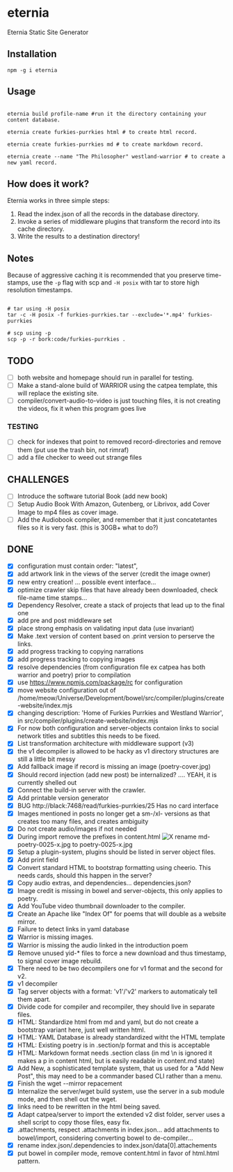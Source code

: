 # eternia
Eternia Static Site Generator

## Installation

```
npm -g i eternia
```

## Usage

```shell

eternia build profile-name #run it the directory containing your content database.

eternia create furkies-purrkies html # to create html record.

eternia create furkies-purrkies md # to create markdown record.

eternia create --name "The Philosopher" westland-warrior # to create a new yaml record.

```

## How does it work?

Eternia works in three simple steps:

1. Read the index.json of all the records in the database directory.
2. Invoke a series of middleware plugins that transform the record into its cache directory.
3. Write the results to a destination directory!

## Notes

Because of aggressive caching it is recommended that you preserve time-stamps, use the ```-p``` flag with scp and ```-H posix``` with tar to store high resolution timestamps.

```shell

# tar using -H posix
tar -c -H posix -f furkies-purrkies.tar --exclude='*.mp4' furkies-purrkies

# scp using -p
scp -p -r bork:code/furkies-purrkies .

```

## TODO

- [ ] both website and homepage should run in parallel for testing.
- [ ] Make a stand-alone build of WARRIOR using the catpea template, this will replace the existing site.
- [ ] compiler/convert-audio-to-video is just touching files, it is not creating the videos, fix it when this program goes live

### TESTING

- [ ] check for indexes that point to removed record-directories and remove them (put use the trash bin, not rimraf)
- [ ] add a file checker to weed out strange files

## CHALLENGES

- [ ] Introduce the software tutorial Book (add new book)
- [ ] Setup Audio Book With Amazon, Gutenberg, or Librivox, add Cover Image to mp4 files as cover image.
- [ ] Add the Audiobook compiler, and remember that it just concatetantes files so it is very fast. (this is 30GB+ what to do?)

## DONE

- [x] configuration must contain order: "latest",
- [x] add artwork link in the views of the server (credit the image owner)
- [x] new entry creation! ... possible event interface...
- [x] optimize crawler skip files that have already been downloaded, check file-name time stamps...
- [x] Dependency Resolver, create a stack of projects that lead up to the final one
- [x] add pre and post middleware set
- [x] place strong emphasis on validating input data (use invariant)
- [x] Make .text version of content based on .print version to perserve the links.
- [x] add progress tracking to copying narrations
- [x] add progress tracking to copying images
- [x] resolve dependencies (from configuration file ex catpea has both warrior and poetry) prior to compilation
- [x] use https://www.npmjs.com/package/rc for configuration
- [x] move website configuration out of /home/meow/Universe/Development/bowel/src/compiler/plugins/create-website/index.mjs
- [x] changing description: 'Home of Furkies Purrkies and Westland Warrior', in src/compiler/plugins/create-website/index.mjs
- [x] For now both configuration and server-objects contaion links to social network titles and subtitles this needs to be fixed.
- [x] List transformation architecture with middleware support (v3)
- [x] the v1 decompiler is allowed to be hacky as v1 directory structures are still a little bit messy
- [x] Add fallback image if record is missing an image (poetry-cover.jpg)
- [x] Should record injection (add new post) be internalized? .... YEAH, it is currently shelled out
- [x] Connect the build-in server with the crawler.
- [x] Add printable version generator
- [x] BUG http://black:7468/read/furkies-purrkies/25 Has no card interface
- [x] Images mentioned in posts no longer get a sm-/xl- versions as that creates too many files, and creates ambiguity
- [x] Do not create audio/images if not needed
- [x] During import remove the prefixes in content.html <img src="..." alt="X"> rename md-poetry-0025-x.jpg to poetry-0025-x.jpg
- [x] Setup a plugin-system, plugins should be listed in server object files.
- [x] Add print field
- [x] Convert standard HTML to bootstrap formatting using cheerio. This needs cards, should this happen in the server?
- [x] Copy audio extras, and dependencies... dependencies.json?
- [x] Image credit is missing in bowel and server-objects, this only applies to poetry.
- [x] Add YouTube video thumbnail downloader to the compiler.
- [x] Create an Apache like "Index Of" for poems that will double as a website mirror.
- [x] Failure to detect links in yaml database
- [x] Warrior is missing images.
- [x] Warrior is missing the audio linked in the introduction poem
- [x] Remove unused yid-* files to force a new download and thus timestamp, to signal cover image rebuild.
- [x] There need to be two decompilers one for v1 format and the second for v2.
- [x] v1 decompiler
- [x] Tag server objects with a format: 'v1'/'v2' markers to automaticaly tell them apart.
- [x] Divide code for compiler and recompiler, they should live in separate files.
- [x] HTML: Standardize html from md and yaml, but do not create a bootstrap variant here, just well written html.
- [x] HTML: YAML Database is already standardized witht the HTML template
- [x] HTML: Existing poetry is in .section/p format and this is acceptable
- [x] HTML: Markdown format needs .section class (in md \n is ignored it makes a p in content html, but is easily readable in content.md state)
- [x] Add New, a sophisticated template system, that us used for a "Add New Post", this may need to be a commander based CLI rather than a menu.
- [x] Finish the wget --mirror repacement
- [x] Internalize the server/wget build system, use the server in a sub module mode, and then shell out the wget.
- [x] links need to be rewritten in the html being saved.
- [x] Adapt catpea/server to import the extended v2 dist folder, server uses a shell script to copy those files, easy fix.
- [x] .attachments, respect .attachments in index.json... add attachments to bowel/import, considering converting bowel to de-compiler...
- [x] rename index.json/.dependencies to index.json/data[0].attachements
- [x] put bowel in compiler mode, remove content.html in favor of html.html pattern.
